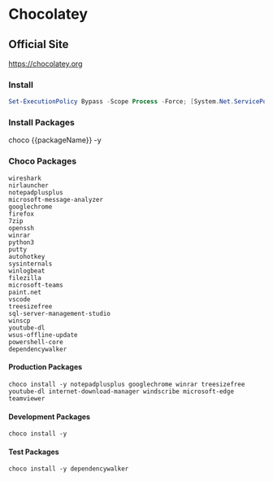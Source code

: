 # Chocolatey
## Official Site
https://chocolatey.org
### Install
```PowerShell
Set-ExecutionPolicy Bypass -Scope Process -Force; [System.Net.ServicePointManager]::SecurityProtocol = [System.Net.ServicePointManager]::SecurityProtocol -bor 3072; iex ((New-Object System.Net.WebClient).DownloadString('https://chocolatey.org/install.ps1'))
```
### Install Packages
choco {{packageName}} -y
### Choco Packages
```
wireshark
nirlauncher
notepadplusplus
microsoft-message-analyzer
googlechrome
firefox
7zip
openssh
winrar
python3
putty
autohotkey
sysinternals
winlogbeat
filezilla
microsoft-teams
paint.net
vscode
treesizefree
sql-server-management-studio
winscp
youtube-dl
wsus-offline-update
powershell-core
dependencywalker
```
#### Production Packages
```
choco install -y notepadplusplus googlechrome winrar treesizefree youtube-dl internet-download-manager windscribe microsoft-edge teamviewer

```
#### Development Packages
```
choco install -y 
```
#### Test Packages
```
choco install -y dependencywalker
```
